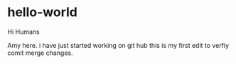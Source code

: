 # hello-world

Hi Humans

Amy here. i have just started working on git hub this is my first edit to verfiy comit merge changes.
